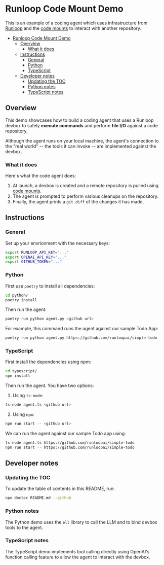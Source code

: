 # Runloop Code Mount Demo

This is an example of a coding agent which uses infrastructure from [Runloop](https://runloop.ai) and the [code mounts](https://docs.runloop.ai/main-concepts/devbox/code-mounts) to interact with another repository.

<!-- START doctoc generated TOC please keep comment here to allow auto update -->
<!-- DON'T EDIT THIS SECTION, INSTEAD RE-RUN doctoc TO UPDATE -->

- [Runloop Code Mount Demo](#runloop-code-mount-demo)
  - [Overview](#overview)
    - [What it does](#what-it-does)
  - [Instructions](#instructions)
    - [General](#general)
    - [Python](#python)
    - [TypeScript](#typescript)
  - [Developer notes](#developer-notes)
    - [Updating the TOC](#updating-the-toc)
    - [Python notes](#python-notes)
    - [TypeScript notes](#typescript-notes)

<!-- END doctoc generated TOC please keep comment here to allow auto update -->

## Overview

This demo showcases how to build a coding agent that uses a Runloop devbox to safely **execute commands** and perform **file I/O** against a code repository.

Although the agent runs on your local machine, the agent's connection to the "real world" -- the tools it can invoke -- are implemented against the devbox.

### What it does

Here's what the code agent does:

1. At launch, a devbox is created and a remote repository is pulled using [code mounts](https://docs.runloop.ai/main-concepts/devbox/code-mounts).
2. The agent is prompted to perform various cleanups on the repository.
3. Finally, the agent prints a `git diff` of the changes it has made.

## Instructions

### General

Set up your envrionment with the necessary keys:

```sh
export RUNLOOP_API_KEY="..."
export OPENAI_API_KEY="..."
export GITHUB_TOKEN="..."
```

### Python

First use `poetry` to install all dependencies:

```sh
cd python/
poetry install
```

Then run the agent:

```sh
poetry run python agent.py <github url>
```

For example, this command runs the agent against our sample Todo App:

```sh
poetry run python agent.py https://github.com/runloopai/simple-todo
```


### TypeScript

First install the dependencies using npm:

```sh
cd typescript/
npm install
```

Then run the agent. You have two options:

1. Using `ts-node`:
  ```sh
  ts-node agent.ts <github url>
  ```

2. Using `npm`:
  ```sh
  npm run start -- <github url>
  ```

We can run the agent against our sample Todo app using:

```sh
ts-node agent.ts https://github.com/runloopai/simple-todo
npm run start -- https://github.com/runloopai/simple-todo
```

## Developer notes

### Updating the TOC

To update the table of contents in this README, run:
```sh
npx doctoc README.md --github
```

### Python notes

The Python demo uses the `ell` library to call the LLM and to bind devbox tools to the agent.

### TypeScript notes

The TypeScript demo implements tool calling directly using OpenAI's function calling feature to allow the agent to interact with the devbox.

